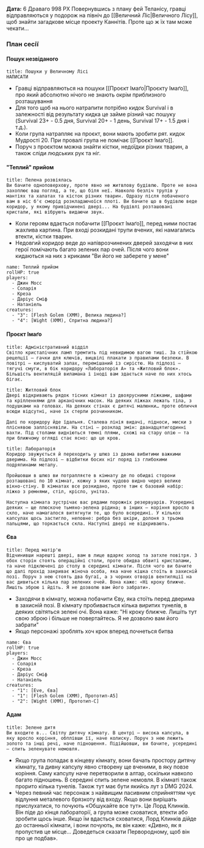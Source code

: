 **Дата:** 6 Драваго 998 РХ
Повернувшись з плану фей Теланісу, гравці відправляються у подорож на північ до [[Величний Ліс|Величного Лісу]], щоб знайти загадкове місце проекту Каннітів. Проте що ж їх там може чекати...

### План сесії
#### Пошук незвіданого
```ad-summary
title: Пошуки у Величному Лісі
НАПИСАТИ
```
- Гравці відправляються на пошуки [[Проєкт Імаґо|Проєкту Імаґо]], про який абсолютно нічого не знають окрім приблизного розташування
- Для того щоб на нього натрапити потрібно кидок Survival і в залежності від результату кидка це займе різний час пошуку (Survival 23+ - 0.5 дня, Survival 20+ - 1 день, Survival 17+ - 1.5 дня і т.д.).
- Коли група натрапляє на проєкт, вони мають зробити рят. кидок Мудрості 20. При провалі група не помічає [[Проєкт Імаґо]]. 
- Поруч з проєктом можна знайти кістки, недоїдки різних тварин, а також сліди людських рук та ніг.

#### "Теплий" прийом
```ad-summary
title: Пелена розвіялась
Ви бачите одноповерхову, проте явно не житвлову будівлю. Проте не вона захоплює ваш погляд, а те, що біля неї. Навколо безліч трупів у мантіях та халатах та кісток різних тварин. Одразу після побаченого вам в ніс б'є сморід розкладаючоїся плоті. Ви бачите що в будівлю веде коридор, у якому привідчинені двері... На будівлі розташовані кристали, які вібрують видаючи звук.
```
- Коли героям вдається побачити [[Проєкт Імаґо]], перед ними постає жахлива картина. При вході розкидані трупи вчених, які намагались втекти, кістки тварин.
- Недовгий коридор веде до напіврозчинених дверей заходячи в них герої помічають багато зелених пар очей. Після чого вони кидаються на них з криками "Ви його не заберете у мене"
```encounter
name: Теплий прийом
rollHP: true
players:
  - Джин Мосс
  - Соларія
  - Креза
  - Даріус Сміф
  - Натаніель
creatures:
  - "3": [Flesh Golem (XMM), Велика людина?]
  - "4": [Wight (XMM), Спритна людина?]
```

#### Проєкт Імаґо
```ad-note
title: Адміністративний відділ
Світло кристалічних ламп тремтить під невидимою вагою тиші. За стійкою рецепції — гачки для ключів, вицвілі плакати з правилами безпеки. В повітрі — кислуватий запах, перемішаний із сирістю. На підлозі — тягучі смуги, в бік коридору «Лабораторія А» та «Житловий блок». Більшість вентиляцій виламана і іноді вам здається наче по них хтось бігає.
```

```ad-note
title: Житловий блок
Двері відкривають рядок тісних кімнат із двоярусними ліжками, шафами та кріпленнями для арканічних масок. На деяких ліжках лежать тіла, з подушками на головах. На деяких стінах є дитячі малюнки… проте обличчя всюди відсутні, наче їх стерли розчинником. 

Далі по коридору йде їдальня. Сталева лінія видачі, підноси, миски з пліснявою запліснявіли. На стіні — розклад змін: дванадцятигодинні вахти. Під столами видніються темні плями, схожі на стару олію — та при ближчому огляді стає ясно: що це кров.
```

```ad-note
title: Лабораторія
Коридор звужується й переходить у шлюз із двома вибитими важкими дверима. На підлозі — відбитки босих ніг поряд із глибокими подряпинами металу.

Пройшовши в шлюз ви потрапляєте в кімнату де по обидві сторони розташовані по 10 кімнат, кожну з яких чудово видно через велике вікно-стіну. В кімнатах все розкидано, проте там є базовий набір: ліжко з ремнями, стіл, крісло, унітаз.

Наступна кімната зустрічає вас рядами порожніх резервуарів. Усередині деяких — ще плюскоче тьмяно-зелена рідина; в інших — коріння вросло в скло, наче намагалося витягнути те, що було всередині. У кількох капсулах щось застигло, неповне: ребра без шкіри, долоня з трьома пальцями, що торкається скла. Наступні двері не відкривають.
```


#### Єва
```ad-summary
title: Перед матір'ю
Відчинивши нарешті двері, вам в лице вдаряє холод та затхле повітря. З обох сторін стоять операційні столи, проте обидва обвиті кристалами, та наче підключені до столу в середині кімнати. Після чого ви бачите що далі прохід закриває жіноча особа, яка наче кішка стоїть в захисній позі. Поруч з нею стоять два бугаї, а з чорних отворів вентиляції на вас дивиться кілька пар зелених очей. Вона каже: «Ні кроку ближче. Лишіть зброю і йдіть. Я не дозволю вам його забрати». 
```
- Заходячи в кімнату, можна побачити Єву, яка стоїть перед дверима в захисній позі. В кімнату пробивається кілька виритих тунелів, в деяких світяться зелені очі. Вона каже: "Ні кроку ближче. Лишіть тут свою зброю і більше не повертайтесь. Я не дозволю вам його забрати"
- Якщо персонажі зроблять хоч крок вперед почнеться битва
```encounter
name: Єва
rollHP: true
players:
  - Джин Мосс
  - Соларія
  - Креза
  - Даріус Сміф
  - Натаніель
creatures:
  - "1": [Eve, Єва]
  - "1": [Flesh Golem (XMM), Прототип-А5]
  - "2": [Wight (XMM), Прототип-С]
```

#### Адам
```ad-summary
title: Зелене дитя
Ви входите в... Світлу дитячу кімнату. В центрі — висока капсула, в яку вросло коріння, обплівши її, наче колиску. Поруч з нею лежить золото та інші речі, наче підношення. Підійшовши, ви бачите, усередині — спить зеленувате немовля.
```
- Якщо група попадає в кінцеву кімнату, вони бачать простору дитячу кімнату, та дивну капсулу явно створену ще вченими, в яку повзе коріння. Саму капсулу наче перетворили в алтар, оскільки навколо багато підношень. В середині спить зелене немовля. В кімнаті також прорито кілька тунелів. Також тут має бути якийсь лут з DMG 2024.
- Через певний час персонаж з найвищим пасивним сприйняттям чує відлуння металевого брязкоту від входу. Якщо вони вирішать прислухатися, то почують «Обшукайте все тут». Це Лорд Клинків. Він піде до кінця лабораторії, а група може сховатися, втекти або зробити щось інше. Якщо їм вдасться сховатися, Лорд Клинків дійде до останньої кімнати, і вони почують, як він каже: «Дивно, як я пропустив це місце... Доведеться сказати Первородному, щоб він про це подбав».
